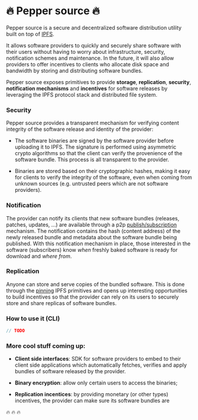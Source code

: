 # :fire: Pepper source :fire:

Pepper source is a secure and decentralized software distribution 
utility built on top of [IPFS](https://ipfs.io).

It allows software providers to quickly and securely share software with their
users without having to worry about infrastructure, security, notification
schemes and maintenance. In the future, it will also allow providers
to offer incentives to clients who allocate disk space and bandwidth by 
storing and distributing software bundles.

Pepper source exposes primitives to provide **storage**, **replication**,  **security**, **notification mechanisms** and **incentives** for software releases by leveraging the IPFS protocol stack and distributed file system.

### Security 

Pepper source provides a transparent mechanism for verifying content integrity of the software release and identity of the provider:

- The software binaries are signed by the software provider before uploading it
  to IPFS. The signature is performed using asymmetric crypto algorithms so that
the client can verify the provenience of the software bundle. This process is
all transparent to the provider.

- Binaries are stored based on their cryptographic hashes, making it easy for
clients to verify the integrity of the software, even when coming from unknown
sources (e.g. untrusted peers which are not software providers).

### Notification

The provider can notify its clients that new software bundles (releases,
patches, updates, ...) are available through a p2p
[publish/subscription](https://en.wikipedia.org/wiki/Publish%E2%80%93subscribe_pattern) 
mechanism. The notification contains the hash (content address) of the newly 
released bundle and metadata about the software bundle being published. With 
this notification mechanism in place, those interested in the software 
(subscribers) know *when* freshly baked software is ready for download and 
*where from*.

### Replication

Anyone can store and serve copies of the bundled software.  This is done through
the
[pinning](https://ipfs.io/ipfs/QmTkzDwWqPbnAh5YiV5VwcTLnGdwSNsNTn2aDxdXBFca7D/example#/ipfs/QmQwAP9vFjbCtKvD8RkJdCvPHqLQjZfW7Mqbbqx18zd8j7/pinning/readme.md) IPFS primitives and opens up interesting 
opportunities to build incentives so that the provider can rely on its users to
securely store and share replicas of software bundles.

### How to use it (CLI)

```go
// TODO
```

### More cool stuff coming up:

- **Client side interfaces**: SDK for software providers to embed to their
  client side applications which automatically fetches, verifies and apply 
bundles of software released by the provider.

- **Binary encryption**: allow only certain users to access the binaries;

- **Replication incentices**: by providing monetary (or other types) incentives,
  the provider can make sure its software bundles are 


:fire: :fire: :fire:
